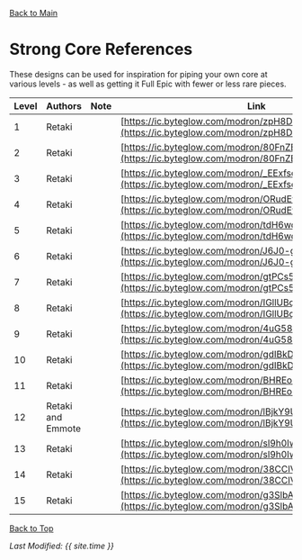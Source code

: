 [Back to Main](index.md)

# Strong Core References

These designs can be used for inspiration for piping your own core at various levels - as well as getting it Full Epic with fewer or less rare pieces.

| Level | Authors | Note | Link |
|---|---|---|---|
| 1 | Retaki |  | [https://ic.byteglow.com/modron/zpH8DCom6FU8nlZqacwMO](https://ic.byteglow.com/modron/zpH8DCom6FU8nlZqacwMO) |
| 2 | Retaki |  | [https://ic.byteglow.com/modron/80FnZBXljK16TDJOevTAP](https://ic.byteglow.com/modron/80FnZBXljK16TDJOevTAP) |
| 3 | Retaki |  | [https://ic.byteglow.com/modron/_EExfsoHqRe-OTZ-3gosh](https://ic.byteglow.com/modron/_EExfsoHqRe-OTZ-3gosh) |
| 4 | Retaki |  | [https://ic.byteglow.com/modron/ORudEwWbbeNno4HvOMC9l](https://ic.byteglow.com/modron/ORudEwWbbeNno4HvOMC9l) |
| 5 | Retaki |  | [https://ic.byteglow.com/modron/tdH6wdK8yHlnwoAseNcGT](https://ic.byteglow.com/modron/tdH6wdK8yHlnwoAseNcGT) |
| 6 | Retaki |  | [https://ic.byteglow.com/modron/J6J0-gLUN_BOjM68KeSqN](https://ic.byteglow.com/modron/J6J0-gLUN_BOjM68KeSqN) |
| 7 | Retaki |  | [https://ic.byteglow.com/modron/gtPCs5l1mySk2o7xx296l](https://ic.byteglow.com/modron/gtPCs5l1mySk2o7xx296l) |
| 8 | Retaki |  | [https://ic.byteglow.com/modron/IGllUBqnQsfzskxBMoVnt](https://ic.byteglow.com/modron/IGllUBqnQsfzskxBMoVnt) |
| 9 | Retaki |  | [https://ic.byteglow.com/modron/4uG5864YKxD-KAa8BgX-d](https://ic.byteglow.com/modron/4uG5864YKxD-KAa8BgX-d) |
| 10 | Retaki |  | [https://ic.byteglow.com/modron/gdIBkD3TgT1niTV-1UiiT](https://ic.byteglow.com/modron/gdIBkD3TgT1niTV-1UiiT) |
| 11 | Retaki |  | [https://ic.byteglow.com/modron/BHREouvgPeF9X4lRJ9xft](https://ic.byteglow.com/modron/BHREouvgPeF9X4lRJ9xft) |
| 12 | Retaki and Emmote |  | [https://ic.byteglow.com/modron/lBjkY9UquiPPrUNDqrUh4](https://ic.byteglow.com/modron/lBjkY9UquiPPrUNDqrUh4) |
| 13 | Retaki |  | [https://ic.byteglow.com/modron/sl9h0IwSV-3pJt5eNk6BR](https://ic.byteglow.com/modron/sl9h0IwSV-3pJt5eNk6BR) |
| 14 | Retaki |  | [https://ic.byteglow.com/modron/38CCIVtSHaIoFRZXekobU](https://ic.byteglow.com/modron/38CCIVtSHaIoFRZXekobU) |
| 15 | Retaki |  | [https://ic.byteglow.com/modron/g3SlbA3Oz6KrFFC9x5knJ](https://ic.byteglow.com/modron/g3SlbA3Oz6KrFFC9x5knJ) |

[Back to Top](#top)

*Last Modified: {{ site.time }}*